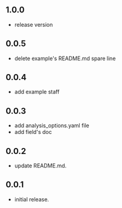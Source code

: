 ## 1.0.0
* release version

## 0.0.5
* delete example's README.md spare line

## 0.0.4
* add example staff

## 0.0.3
* add analysis_options.yaml file
* add field's doc

## 0.0.2
* update README.md.

## 0.0.1
* initial release.